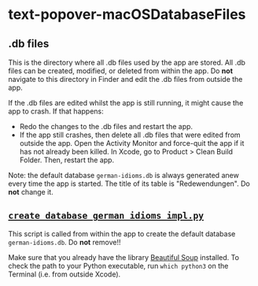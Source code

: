 # text-popover-macOSDatabaseFiles

## .db files

This is the directory where all .db files used by the app are stored. All .db files can be created, modified, or deleted from within the app. Do __not__ navigate to this directory in Finder and edit the .db files from outside the app.

If the .db files are edited whilst the app is still running, it might cause the app to crash. If that happens:

* Redo the changes to the .db files and restart the app.
* If the app still crashes, then delete all .db files that were edited from outside the app. Open the Activity Monitor and force-quit the app if it has not already been killed. In Xcode, go to Product > Clean Build Folder. Then, restart the app.

Note: the default database `german-idioms.db` is always generated anew every time the app is started. The title of its table is "Redewendungen". Do __not__ change it.

## [`create_database_german_idioms_impl.py`](https://github.com/liweiyap/text-popover-macOS/tree/master/text-popover-macOSDatabaseFiles/create_database_german_idioms_impl.py)

This script is called from within the app to create the default database `german-idioms.db`. Do __not__ remove!!

Make sure that you already have the library [Beautiful Soup](https://pypi.org/project/beautifulsoup4/) installed.
To check the path to your Python executable, run `which python3` on the Terminal (i.e. from outside Xcode).
